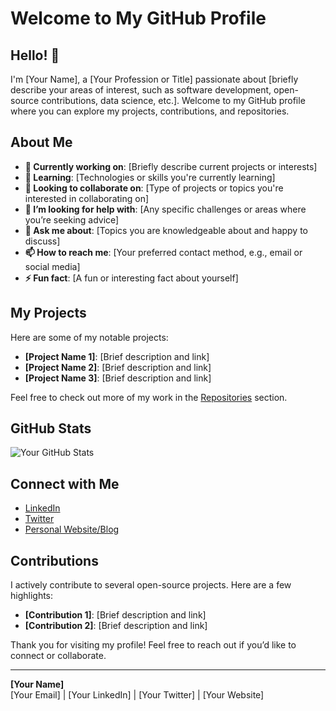 # Welcome to My GitHub Profile

## Hello! 👋

I'm [Your Name], a [Your Profession or Title] passionate about [briefly describe your areas of interest, such as software development, open-source contributions, data science, etc.]. Welcome to my GitHub profile where you can explore my projects, contributions, and repositories.

## About Me

- **🔭 Currently working on**: [Briefly describe current projects or interests]
- **🌱 Learning**: [Technologies or skills you're currently learning]
- **👯 Looking to collaborate on**: [Type of projects or topics you're interested in collaborating on]
- **🤔 I’m looking for help with**: [Any specific challenges or areas where you’re seeking advice]
- **💬 Ask me about**: [Topics you are knowledgeable about and happy to discuss]
- **📫 How to reach me**: [Your preferred contact method, e.g., email or social media]
- **⚡ Fun fact**: [A fun or interesting fact about yourself]

## My Projects

Here are some of my notable projects:

- **[Project Name 1]**: [Brief description and link]
- **[Project Name 2]**: [Brief description and link]
- **[Project Name 3]**: [Brief description and link]

Feel free to check out more of my work in the [Repositories](https://github.com/yourusername?tab=repositories) section.

## GitHub Stats

![Your GitHub Stats](https://github-readme-stats.vercel.app/api?username=yourusername&show_icons=true&hide_title=true&count_private=true&include_all_commits=true)

## Connect with Me

- [LinkedIn](https://www.linkedin.com/in/yourprofile)
- [Twitter](https://twitter.com/yourprofile)
- [Personal Website/Blog](https://yourwebsite.com)

## Contributions

I actively contribute to several open-source projects. Here are a few highlights:

- **[Contribution 1]**: [Brief description and link]
- **[Contribution 2]**: [Brief description and link]

Thank you for visiting my profile! Feel free to reach out if you’d like to connect or collaborate.

---

**[Your Name]**  
[Your Email] | [Your LinkedIn] | [Your Twitter] | [Your Website]
